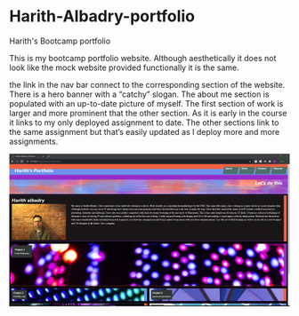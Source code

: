 # Harith-Albadry-portfolio
Harith's Bootcamp portfolio

This is my bootcamp portfolio website. Although aesthetically it does not look like the mock website provided functionally it is the same. 

the link in the nav bar connect to the corresponding section of the website. 
There is a hero banner with a “catchy” slogan. 
The about me section is populated with an up-to-date picture of myself. 
The first section of work is larger and more prominent that the other section. As it is early in the course it links to my only deployed assignment to date. The other sections link to the same assignment but that’s easily updated as I deploy more and more assignments. 


![Getting started](/pics/harith_portfolio.png)